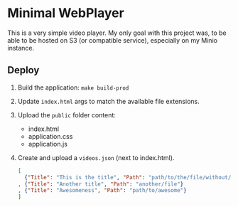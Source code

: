 # Minimal WebPlayer

This is a very simple video player. My only goal with this project was, to be
able to be hosted on S3 (or compatible service), especially on my Minio instance.

## Deploy

1. Build the application: `make build-prod`
2. Update `index.html` args to match the available file extensions.
3. Upload the `public` folder content:
    * index.html
    * application.css
    * application.js

4. Create and upload a `videos.json` (next to index.html).
    ```json
    [
      {"Title": "This is the title", "Path": "path/to/the/file/without/extension"}
    , {"Title": "Another title", "Path": "another/file"}
    , {"Title": "Awesomeness", "Path": "path/to/awesome"}
    ]
    ```
